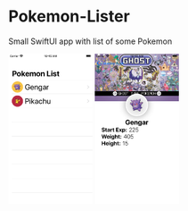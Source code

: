 # Pokemon-Lister
Small SwiftUI app with list of some Pokemon

<img src="https://github.com/RocketStormNet/Pokemon-Lister/blob/master/images/screenshot1.png" width="30%">
<img src="https://github.com/RocketStormNet/Pokemon-Lister/blob/master/images/screenshot2.png" width="30%">
